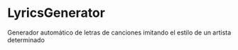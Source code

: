 # LyricsGenerator
Generador automático de letras de canciones imitando el estilo de un artista determinado
